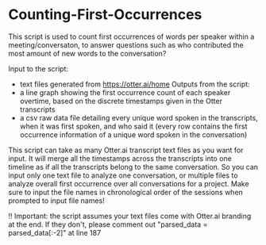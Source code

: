 # Counting-First-Occurrences
This script is used to count first occurrences of words per speaker within a meeting/conversaton, to answer questions such as who contributed the most amount of new words to the conversation?

Input to the script: 
- text files generated from https://otter.ai/home
Outputs from the script:
- a line graph showing the first occurrence count of each speaker overtime, based on the discrete timestamps given in the Otter transcripts
- a csv raw data file detailing every unique word spoken in the transcripts, when it was first spoken, and who said it (every row contains the first occurrence information of a unique word spoken in the conversation)

This script can take as many Otter.ai transcript text files as you want for input. It will merge all the timestamps across the transcripts into one timeline as if all the transcripts belong to the same conversation. So you can input only one text file to analyze one conversation, or multiple files to analyze overall first occurrence over all conversations for a project. Make sure to input the file names in chronological order of the sessions when prompted to input file names!

!! Important: the script assumes your text files come with Otter.ai branding at the end. If they don't, please comment out "parsed_data = parsed_data[:-2]" at line 187
